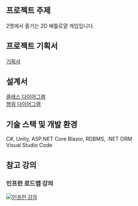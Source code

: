 ## 프로젝트 주제
2명에서 즐기는 2D 배틀로얄 게임입니다.
## 프로젝트 기획서
[기획서](https://github.com/Joseph-Cha/JustFight_Client/blob/Design/Design/Design.md)
## 설계서
[클래스 다이어그램](https://github.com/Joseph-Cha/JustFight_Client/blob/main/Design/ClassDiagram.md)\
[행위 다이어그램](https://github.com/Joseph-Cha/JustFight_Client/blob/main/Design/BehaviorDiagram.md)
## 기술 스택 및 개발 환경
C#, Unity, ASP.NET Core Blazor, RDBMS, .NET ORM\
Visual Studio Code
## 참고 강의
### 인프런 로드맵 강의
[![인프런 강의](https://user-images.githubusercontent.com/75019048/107851300-48083780-6e4c-11eb-94a4-86d3394f143a.JPG)](https://www.inflearn.com/roadmaps/355)
